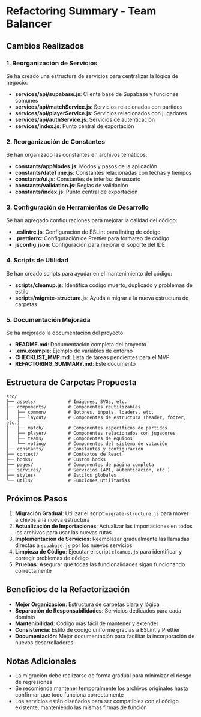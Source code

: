 # Refactoring Summary - Team Balancer

## Cambios Realizados

### 1. Reorganización de Servicios

Se ha creado una estructura de servicios para centralizar la lógica de negocio:

- **services/api/supabase.js**: Cliente base de Supabase y funciones comunes
- **services/api/matchService.js**: Servicios relacionados con partidos
- **services/api/playerService.js**: Servicios relacionados con jugadores
- **services/api/authService.js**: Servicios de autenticación
- **services/index.js**: Punto central de exportación

### 2. Reorganización de Constantes

Se han organizado las constantes en archivos temáticos:

- **constants/appModes.js**: Modos y pasos de la aplicación
- **constants/dateTime.js**: Constantes relacionadas con fechas y tiempos
- **constants/ui.js**: Constantes de interfaz de usuario
- **constants/validation.js**: Reglas de validación
- **constants/index.js**: Punto central de exportación

### 3. Configuración de Herramientas de Desarrollo

Se han agregado configuraciones para mejorar la calidad del código:

- **.eslintrc.js**: Configuración de ESLint para linting de código
- **.prettierrc**: Configuración de Prettier para formateo de código
- **jsconfig.json**: Configuración para mejorar el soporte del IDE

### 4. Scripts de Utilidad

Se han creado scripts para ayudar en el mantenimiento del código:

- **scripts/cleanup.js**: Identifica código muerto, duplicado y problemas de estilo
- **scripts/migrate-structure.js**: Ayuda a migrar a la nueva estructura de carpetas

### 5. Documentación Mejorada

Se ha mejorado la documentación del proyecto:

- **README.md**: Documentación completa del proyecto
- **.env.example**: Ejemplo de variables de entorno
- **CHECKLIST_MVP.md**: Lista de tareas pendientes para el MVP
- **REFACTORING_SUMMARY.md**: Este documento

## Estructura de Carpetas Propuesta

```
src/
├── assets/            # Imágenes, SVGs, etc.
├── components/        # Componentes reutilizables
│   ├── common/        # Botones, inputs, loaders, etc.
│   ├── layout/        # Componentes de estructura (header, footer, etc.)
│   ├── match/         # Componentes específicos de partidos
│   ├── player/        # Componentes relacionados con jugadores
│   ├── teams/         # Componentes de equipos
│   └── voting/        # Componentes del sistema de votación
├── constants/         # Constantes y configuración
├── context/           # Contextos de React
├── hooks/             # Custom hooks
├── pages/             # Componentes de página completa
├── services/          # Servicios (API, autenticación, etc.)
├── styles/            # Estilos globales
└── utils/             # Funciones utilitarias
```

## Próximos Pasos

1. **Migración Gradual**: Utilizar el script `migrate-structure.js` para mover archivos a la nueva estructura
2. **Actualización de Importaciones**: Actualizar las importaciones en todos los archivos para usar las nuevas rutas
3. **Implementación de Servicios**: Reemplazar gradualmente las llamadas directas a `supabase.js` por los nuevos servicios
4. **Limpieza de Código**: Ejecutar el script `cleanup.js` para identificar y corregir problemas de código
5. **Pruebas**: Asegurar que todas las funcionalidades sigan funcionando correctamente

## Beneficios de la Refactorización

- **Mejor Organización**: Estructura de carpetas clara y lógica
- **Separación de Responsabilidades**: Servicios dedicados para cada dominio
- **Mantenibilidad**: Código más fácil de mantener y extender
- **Consistencia**: Estilo de código uniforme gracias a ESLint y Prettier
- **Documentación**: Mejor documentación para facilitar la incorporación de nuevos desarrolladores

## Notas Adicionales

- La migración debe realizarse de forma gradual para minimizar el riesgo de regresiones
- Se recomienda mantener temporalmente los archivos originales hasta confirmar que todo funciona correctamente
- Los servicios están diseñados para ser compatibles con el código existente, manteniendo las mismas firmas de función